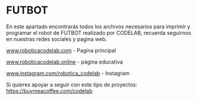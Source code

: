 # FUTBOT

En este apartado encontrarás todos los archivos necesarios para imprimir y programar el robot de FUTBOT realizado por CODELAB, recuerda seguirnos en nuestras redes sociales y pagina web.

www.roboticacodelab.com - Pagina principal

www.roboticacodelab.online - página educativa

www.instagram.com/robotica_codelab - Instagram

Si quieres apoyar a seguir con este tipo de proyectos:
https://buymeacoffee.com/codelab
